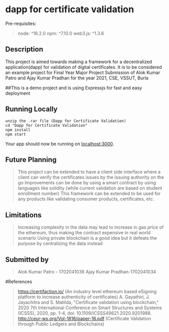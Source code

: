 # dapp for certificate validation

Pre-requisites:
> node: 	^16.2.0
> npm: 		^7.10.0
> web3.js: 	^1.3.6

## Description
This project is aimed towards making a framework for a decentralized application(dapp) for validation of digital certificates.
It is to be considered an example project for Final Year Major Project Submission of Alok Kumar Patro and Ajay Kumar Pradhan for the year 2021, CSE, VSSUT, Burla

##This is a demo project and is using Expressjs for fast and easy deployment


## Running Locally

```
unzip the .rar file (Dapp for Certificate Validation)
cd "Dapp for Certificate Validation"
npm install
npm start
```

Your app should now be running on [localhost:3000](http://localhost:3000/).


## Future Planning
> This project can be extended to have a client side interface where a client can verify the certificates issues by the issuing authority on the go
> Improvements can be done by using a smart contract by using languages like solidity (while current validation are based on student enrollment number)
> This framework can be extended to be used for any products like validating consumer products, certificates, etc.


## Limitations
> Increasing complexity in the data may lead to increase in gas price of the ethereum, thus making the contract expensive in real world scenario
> Using private blockchain is a good idea but it defeats the purpose by centralizing the data instead


## Submitted by
> Alok Kumar Patro - 1702041036
> Ajay Kumar Pradhan-1702041034


#References
> https://certifaction.io/ (An industry level ethereum based eSigning platform to increase authenticity of certificates)
> A. Gayathiri, J. Jayachitra and S. Matilda, "Certificate validation using blockchain," 2020 7th International Conference on Smart Structures and Systems (ICSSS), 2020, pp. 1-4, doi: 10.1109/ICSSS49621.2020.9201988.
>http://ceur-ws.org/Vol-1816/paper-16.pdf (Certificate Validation through
Public Ledgers and Blockchains)